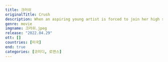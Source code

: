 ```yaml
---
title: 크러쉬
originalTitle: Crush
description: When an aspiring young artist is forced to join her high school track team, she uses it as an opportunity to pursue the girl she's been harboring a long-time crush on. But she soon finds herself falling for an unexpected teammate and discovers what real love feels like.
genre: movie
imgname: 크러쉬.jpeg
release: "2022.04.29"
ott: []
countries: [미국]
end: true
categories: [코미디, 로맨스]
---
```

